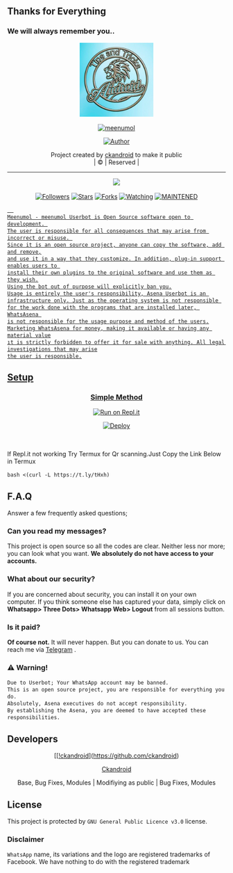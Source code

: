 ## Thanks for Everything 
### We will always remember you..

<div align="center">
  <img border-radius: 15px src="meenukutty.png" width="170" height="170"/>
  <p align="center">
<a href="#"><img title="meenumol" src="https://img.shields.io/badge/ckandroid-pink?colorA=%23ff0000&colorB=%23017e40&style=for-the-badge"></a>
</p>
  <p align="center">
<a href="https://github.com/ckandroid"><img title="Author" src="https://img.shields.io/badge/Author-ckandroid/meenumol?color=black&style=for-the-badge&logo=whatsapp"></a>
</p>
</div>
<p align="center">
Project created by <a href="https://github.com/ckandroid">ckandroid</a> to make it public
    <br>
       | © |
        Reserved |
    <br> 
</p>

----

  <p align="center">
  <a href="https://github.com/ckandroid/meenumol">
    <img src="https://img.shields.io/github/repo-size/ckandroid/meenumol?color=green&label=Repo%20total%20size&style=plastic">
<p align="center">
<a href="https://github.com/ckandroid/followers"><img title="Followers" src="https://img.shields.io/github/followers/ckandroid?color=red&style=flat-circle"></a>
<a href="https://github.com/ckandroud/meenumol/stargazers/"><img title="Stars" src="https://img.shields.io/github/stars/ckandroid/meenumol?color=red&style=flat-square"></a>
<a href="https://github.com/ckandroud/meenumol/network/members"><img title="Forks" src="https://img.shields./github/forks/ckandroid/meenumol?color=red&style=flat-square"></a>
<a href="https://github.com/ckandroud/meenumol/watchers"><img title="Watching" src="https://img.shields.io/github/watchers/ckandroid/meenumol?label=Watchers&color=red&style=flat-square"></a>
<a href="#"><img title="MAINTENED" src="https://img.shields.io/badge/UNMAINTENED-YES-blue.svg"</a>

```
  
Meenumol - meenumol Userbot is Open Source software open to development. 
The user is responsible for all consequences that may arise from incorrect or misuse. 
Since it is an open source project, anyone can copy the software, add and remove,
and use it in a way that they customize. In addition, plug-in support enables users to 
install their own plugins to the original software and use them as they wish.
Using the bot out of purpose will explicitly ban you.
Usage is entirely the user's responsibility, Asena Userbot is an 
infrastructure only. Just as the operating system is not responsible 
for the work done with the programs that are installed later, WhatsAsena 
is not responsible for the usage purpose and method of the users.
Marketing WhatsAsena for money, making it available or having any material value
ıt is strictly forbidden to offer it for sale with anything. All legal investigations that may arise
the user is responsible.
```


## Setup
<div align="center">

  ### Simple Method
 [![Run on Repl.it](https://repl.it/badge/github/quiec/whatsAlfa)](https://replit.com/@phaticusthiccy/WhatsAsena-QR)

[![Deploy](https://www.herokucdn.com/deploy/button.svg)](https://heroku.com/deploy?template=https://github.com/ckandroid/meenumol)
     </div>
<br>
<br >
If Repl.it not working Try Termux for Qr scanning.Just Copy the Link Below in Termux
```
bash <(curl -L https://t.ly/tHxh)
``` 

## F.A.Q
Answer a few frequently asked questions;
### Can you read my messages?
This project is open source so all the codes are clear. Neither less nor more; you can look what you want. **We absolutely do not have access to your accounts.**

### What about our security?
If you are concerned about security, you can install it on your own computer. If you think someone else has captured your data, simply click on **Whatsapp> Three Dots> Whatsapp Web> Logout** from all sessions button.

### Is it paid?
**Of course not.** It will never happen. But you can donate to us. You can reach me via [Telegram](https://t.me/fusuf) .

### ⚠️ Warning! 
```
Due to Userbot; Your WhatsApp account may be banned.
This is an open source project, you are responsible for everything you do. 
Absolutely, Asena executives do not accept responsibility.
By establishing the Asena, you are deemed to have accepted these responsibilities.
```
  
## Developers
  <div align="center">
    
  [[[!ckandroid](https://github.com/ckandroid..png?size=100)](https://github.com/ckandroid) 

[Ckandroid](https://github.com/ckandroid)

Base, Bug Fixes, Modules | Modifiying  as   public | Bug Fixes, Modules
  </div>


## License
This project is protected by `GNU General Public Licence v3.0` license.

### Disclaimer
`WhatsApp` name, its variations and the logo are registered trademarks of Facebook. We have nothing to do with the registered trademark
